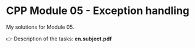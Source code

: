 # CPP Module 05 - Exception handling

My solutions for Module 05.

👉 Description of the tasks: <b>en.subject.pdf</b>
